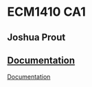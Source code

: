# ECM1410 CA1
## Joshua Prout

## [Documentation](https://joshuaprout.github.io/OOP_CA1/package-summary.html)

<a href="https://joshuaprout.github.io/OOP_CA1/package-summary.html" target="_blank">Documentation</a>
